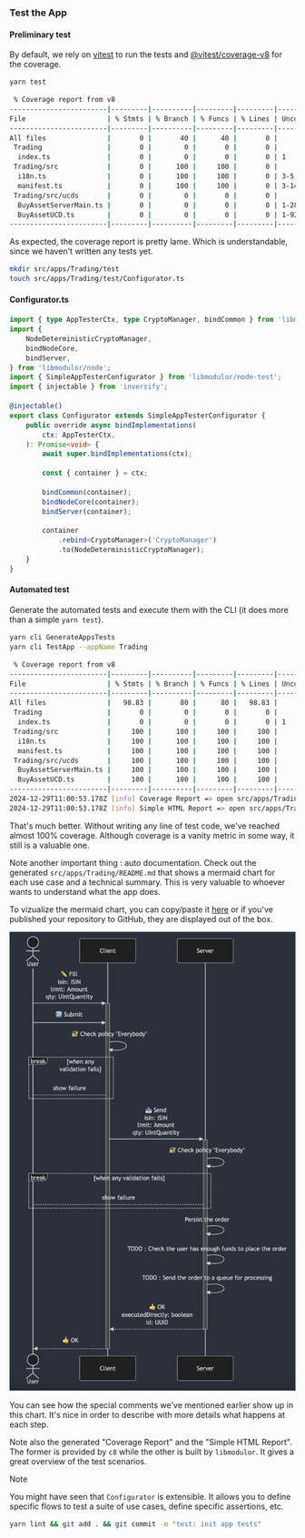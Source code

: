 ### Test the App

#### Preliminary test

By default, we rely on [vitest](https://vitest.dev) to run the tests and [@vitest/coverage-v8](https://vitest.dev/guide/coverage) for the coverage.

```sh
yarn test
```

```sh
 % Coverage report from v8
------------------------|---------|----------|---------|---------|-------------------
File                    | % Stmts | % Branch | % Funcs | % Lines | Uncovered Line #s 
------------------------|---------|----------|---------|---------|-------------------
All files               |       0 |       40 |      40 |       0 |                   
 Trading                |       0 |        0 |       0 |       0 |                   
  index.ts              |       0 |        0 |       0 |       0 | 1                 
 Trading/src            |       0 |      100 |     100 |       0 |                   
  i18n.ts               |       0 |      100 |     100 |       0 | 3-5               
  manifest.ts           |       0 |      100 |     100 |       0 | 3-14              
 Trading/src/ucds       |       0 |        0 |       0 |       0 |                   
  BuyAssetServerMain.ts |       0 |        0 |       0 |       0 | 1-28              
  BuyAssetUCD.ts        |       0 |        0 |       0 |       0 | 1-92              
------------------------|---------|----------|---------|---------|-------------------
```

As expected, the coverage report is pretty lame. Which is understandable, since we haven't written any tests yet.

```sh
mkdir src/apps/Trading/test
touch src/apps/Trading/test/Configurator.ts
```

#### Configurator.ts

```typescript
import { type AppTesterCtx, type CryptoManager, bindCommon } from 'libmodulor';
import {
    NodeDeterministicCryptoManager,
    bindNodeCore,
    bindServer,
} from 'libmodulor/node';
import { SimpleAppTesterConfigurator } from 'libmodulor/node-test';
import { injectable } from 'inversify';

@injectable()
export class Configurator extends SimpleAppTesterConfigurator {
    public override async bindImplementations(
        ctx: AppTesterCtx,
    ): Promise<void> {
        await super.bindImplementations(ctx);

        const { container } = ctx;

        bindCommon(container);
        bindNodeCore(container);
        bindServer(container);

        container
            .rebind<CryptoManager>('CryptoManager')
            .to(NodeDeterministicCryptoManager);
    }
}
```

#### Automated test

Generate the automated tests and execute them with the CLI (it does more than a simple `yarn test`).

```sh
yarn cli GenerateAppsTests
yarn cli TestApp --appName Trading
```

```sh
 % Coverage report from v8
------------------------|---------|----------|---------|---------|-------------------
File                    | % Stmts | % Branch | % Funcs | % Lines | Uncovered Line #s 
------------------------|---------|----------|---------|---------|-------------------
All files               |   98.83 |       80 |      80 |   98.83 |                   
 Trading                |       0 |        0 |       0 |       0 |                   
  index.ts              |       0 |        0 |       0 |       0 | 1                 
 Trading/src            |     100 |      100 |     100 |     100 |                   
  i18n.ts               |     100 |      100 |     100 |     100 |                   
  manifest.ts           |     100 |      100 |     100 |     100 |                   
 Trading/src/ucds       |     100 |      100 |     100 |     100 |                   
  BuyAssetServerMain.ts |     100 |      100 |     100 |     100 |                   
  BuyAssetUCD.ts        |     100 |      100 |     100 |     100 |                   
------------------------|---------|----------|---------|---------|-------------------
2024-12-29T11:00:53.178Z [info] Coverage Report => open src/apps/Trading/test/reports/coverage/index.html
2024-12-29T11:00:53.178Z [info] Simple HTML Report => open src/apps/Trading/test/reports/simple-html/index.html
```

That's much better. Without writing any line of test code, we've reached almost 100% coverage. Although coverage is a vanity metric in some way, it still is a valuable one.

Note another important thing : auto documentation. Check out the generated `src/apps/Trading/README.md` that shows a mermaid chart for each use case and a technical summary. This is very valuable to whoever wants to understand what the app does.

To vizualize the mermaid chart, you can copy/paste it [here](https://mermaid.live) or if you've published your repository to GitHub, they are displayed out of the box.

<img src="/docs/assets/trading-buy-asset-sequence-diagram.png" width="600px">

You can see how the special comments we've mentioned earlier show up in this chart. It's nice in order to describe with more details what happens at each step.

Note also the generated "Coverage Report" and the "Simple HTML Report". The former is provided by `c8` while the other is built by `libmodulor`. It gives a great overview of the test scenarios.

> [!NOTE]
> You might have seen that `Configurator` is extensible. It allows you to define specific flows to test a suite of use cases, define specific assertions, etc.

```sh
yarn lint && git add . && git commit -m "test: init app tests"
```
